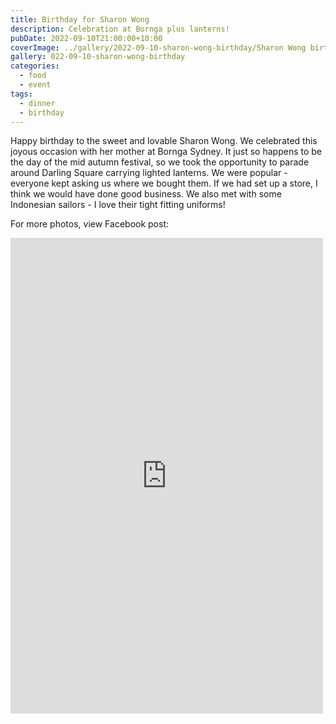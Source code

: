```yaml
---
title: Birthday for Sharon Wong
description: Celebration at Bornga plus lanterns!
pubDate: 2022-09-10T21:00:00+10:00
coverImage: ../gallery/2022-09-10-sharon-wong-birthday/Sharon Wong birthday (5).jpeg
gallery: 022-09-10-sharon-wong-birthday
categories:
  - food
  - event
tags:
  - dinner
  - birthday
---
```


Happy birthday to the sweet and lovable Sharon Wong. We celebrated this joyous occasion with her mother at Bornga Sydney. It just so happens to be the day of the mid autumn festival, so we took the opportunity to parade around Darling Square carrying lighted lanterns. We were popular - everyone kept asking us where we bought them. If we had set up a store, I think we would have done good business. We also met with some Indonesian sailors - I love their tight fitting uniforms!

For more photos, view Facebook post:

<iframe src="https://www.facebook.com/plugins/post.php?href=https%3A%2F%2Fwww.facebook.com%2Fchris1.tham%2Fposts%2Fpfbid02GoHfUpNKpg746upaVFgjRe9ycc9KhLQRPss4syRYULJZW1M4HCNiY3b1kQ98c5Fcl&show_text=true&width=500" width="500" height="761" style="border:none;overflow:hidden" scrolling="no" frameborder="0" allowfullscreen="true" allow="autoplay; clipboard-write; encrypted-media; picture-in-picture; web-share"></iframe>
